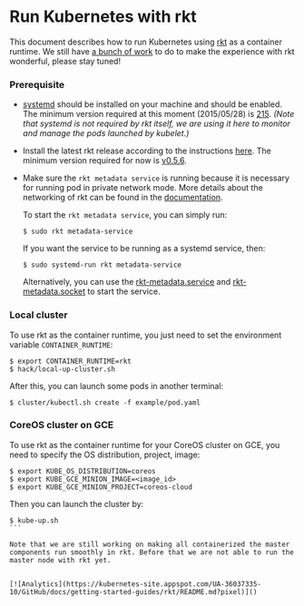 # Run Kubernetes with rkt

This document describes how to run Kubernetes using [rkt](https://github.com/coreos/rkt) as a container runtime.
We still have [a bunch of work](https://github.com/GoogleCloudPlatform/kubernetes/issues/8262) to do to make the experience with rkt wonderful, please stay tuned!

### **Prerequisite**

- [systemd](http://www.freedesktop.org/wiki/Software/systemd/) should be installed on your machine and should be enabled. The minimum version required at this moment (2015/05/28) is [215](http://lists.freedesktop.org/archives/systemd-devel/2014-July/020903.html).
  *(Note that systemd is not required by rkt itself, we are using it here to monitor and manage the pods launched by kubelet.)*

- Install the latest rkt release according to the instructions [here](https://github.com/coreos/rkt).
  The minimum version required for now is [v0.5.6](https://github.com/coreos/rkt/releases/tag/v0.5.6).

- Make sure the `rkt metadata service` is running because it is necessary for running pod in private network mode.
  More details about the networking of rkt can be found in the [documentation](https://github.com/coreos/rkt/blob/master/Documentation/networking.md).

  To start the `rkt metadata service`, you can simply run:
  ```shell
  $ sudo rkt metadata-service
  ```

  If you want the service to be running as a systemd service, then:
  ```shell
  $ sudo systemd-run rkt metadata-service
  ```
  Alternatively, you can use the [rkt-metadata.service](https://github.com/coreos/rkt/blob/master/dist/init/systemd/rkt-metadata.service) and [rkt-metadata.socket](https://github.com/coreos/rkt/blob/master/dist/init/systemd/rkt-metadata.socket) to start the service.


### Local cluster

To use rkt as the container runtime, you just need to set the environment variable `CONTAINER_RUNTIME`:
```shell
$ export CONTAINER_RUNTIME=rkt
$ hack/local-up-cluster.sh
```

After this, you can launch some pods in another terminal:
```shell
$ cluster/kubectl.sh create -f example/pod.yaml
```

### CoreOS cluster on GCE

To use rkt as the container runtime for your CoreOS cluster on GCE, you need to specify the OS distribution, project, image:
```shell
$ export KUBE_OS_DISTRIBUTION=coreos
$ export KUBE_GCE_MINION_IMAGE=<image_id>
$ export KUBE_GCE_MINION_PROJECT=coreos-cloud
```

Then you can launch the cluster by:
````shell
$ kube-up.sh
```

Note that we are still working on making all containerized the master components run smoothly in rkt. Before that we are not able to run the master node with rkt yet.


[![Analytics](https://kubernetes-site.appspot.com/UA-36037335-10/GitHub/docs/getting-started-guides/rkt/README.md?pixel)]()
